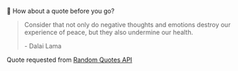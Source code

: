 📣 How about a quote before you go?

> Consider that not only do negative thoughts and emotions destroy our experience of peace, but they also undermine our health.
>
> <p>- Dalai Lama</p>

Quote requested from [Random Quotes API](https://github.com/lukePeavey/quotable)
